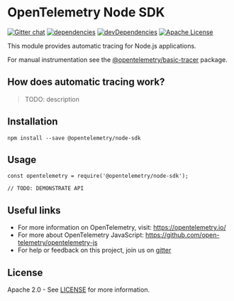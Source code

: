 # OpenTelemetry Node SDK
[![Gitter chat][gitter-image]][gitter-url]
[![dependencies][dependencies-image]][dependencies-url]
[![devDependencies][devDependencies-image]][devDependencies-url]
[![Apache License][license-image]][license-image]

This module provides automatic tracing for Node.js applications.

For manual instrumentation see the
[@opentelemetry/basic-tracer](https://github.com/open-telemetry/opentelemetry-js/tree/master/packages/opentelemetry-basic-tracer) package.

## How does automatic tracing work?
> TODO: description

## Installation

```
npm install --save @opentelemetry/node-sdk
```

## Usage

```
const opentelemetry = require('@opentelemetry/node-sdk');

// TODO: DEMONSTRATE API
```

## Useful links
- For more information on OpenTelemetry, visit: <https://opentelemetry.io/>
- For more about OpenTelemetry JavaScript: <https://github.com/open-telemetry/opentelemetry-js>
- For help or feedback on this project, join us on [gitter][gitter-url]

## License

Apache 2.0 - See [LICENSE][license-url] for more information.

[gitter-image]: https://badges.gitter.im/open-telemetry/opentelemetry-js.svg
[gitter-url]: https://gitter.im/open-telemetry/opentelemetry-node?utm_source=badge&utm_medium=badge&utm_campaign=pr-badge&utm_content=badge
[license-url]: https://github.com/open-telemetry/opentelemetry-js/blob/master/LICENSE
[license-image]: https://img.shields.io/badge/license-Apache_2.0-green.svg?style=flat
[dependencies-image]: https://david-dm.org/open-telemetry/opentelemetry-js/status.svg?path=packages/opentelemetry-node-sdk
[dependencies-url]: https://david-dm.org/open-telemetry/opentelemetry-js?path=packages%2Fopentelemetry-node-sdk
[devDependencies-image]: https://david-dm.org/open-telemetry/opentelemetry-js/dev-status.svg?path=packages/opentelemetry-node-sdk
[devDependencies-url]: https://david-dm.org/open-telemetry/opentelemetry-js?path=packages%2Fopentelemetry-node-sdk&type=dev
